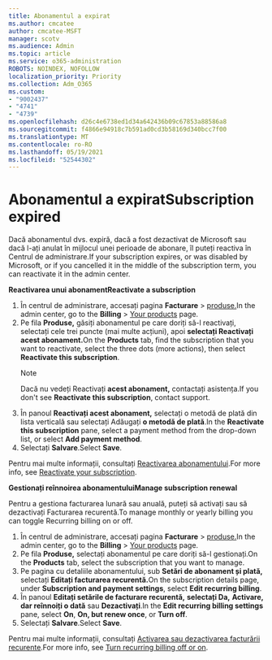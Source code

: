 ```yaml
---
title: Abonamentul a expirat
ms.author: cmcatee
author: cmcatee-MSFT
manager: scotv
ms.audience: Admin
ms.topic: article
ms.service: o365-administration
ROBOTS: NOINDEX, NOFOLLOW
localization_priority: Priority
ms.collection: Adm_O365
ms.custom:
- "9002437"
- "4741"
- "4739"
ms.openlocfilehash: d26c4e6738ed1d34a642436b09c67853a88586a8
ms.sourcegitcommit: f4866e94918c7b591ad0cd3b58169d340bcc7f00
ms.translationtype: MT
ms.contentlocale: ro-RO
ms.lasthandoff: 05/19/2021
ms.locfileid: "52544302"
---
```

# <a name="subscription-expired"></a><span data-ttu-id="9507c-102">Abonamentul a expirat</span><span class="sxs-lookup"><span data-stu-id="9507c-102">Subscription expired</span></span>

<span data-ttu-id="9507c-103">Dacă abonamentul dvs. expiră, dacă a fost dezactivat de Microsoft sau dacă l-ați anulat în mijlocul unei perioade de abonare, îl puteți reactiva în Centrul de administrare.</span><span class="sxs-lookup"><span data-stu-id="9507c-103">If your subscription expires, or was disabled by Microsoft, or if you cancelled it in the middle of the subscription term, you can reactivate it in the admin center.</span></span>

<span data-ttu-id="9507c-104">**Reactivarea unui abonament**</span><span class="sxs-lookup"><span data-stu-id="9507c-104">**Reactivate a subscription**</span></span>

1. <span data-ttu-id="9507c-105">În centrul de administrare, accesați pagina **Facturare**  >  [produse.](https://go.microsoft.com/fwlink/p/?linkid=842054)</span><span class="sxs-lookup"><span data-stu-id="9507c-105">In the admin center, go to the **Billing** > [Your products](https://go.microsoft.com/fwlink/p/?linkid=842054) page.</span></span>
2. <span data-ttu-id="9507c-106">Pe fila **Produse,** găsiți abonamentul pe care doriți să-l reactivați, selectați cele trei puncte (mai multe acțiuni), apoi **selectați Reactivați acest abonament.**</span><span class="sxs-lookup"><span data-stu-id="9507c-106">On the **Products** tab, find the subscription that you want to reactivate, select the three dots (more actions), then select **Reactivate this subscription**.</span></span>
    > [!NOTE]
    > <span data-ttu-id="9507c-107">Dacă nu vedeți Reactivați **acest abonament,** contactați asistența.</span><span class="sxs-lookup"><span data-stu-id="9507c-107">If you don't see **Reactivate this subscription**, contact support.</span></span>
3. <span data-ttu-id="9507c-108">În panoul **Reactivați acest abonament,** selectați o metodă de plată din lista verticală sau selectați Adăugați **o metodă de plată**.</span><span class="sxs-lookup"><span data-stu-id="9507c-108">In the **Reactivate this subscription** pane, select a payment method from the drop-down list, or select **Add payment method**.</span></span>
4. <span data-ttu-id="9507c-109">Selectați **Salvare**.</span><span class="sxs-lookup"><span data-stu-id="9507c-109">Select **Save**.</span></span>

<span data-ttu-id="9507c-110">Pentru mai multe informații, consultați [Reactivarea abonamentului](/microsoft-365/commerce/subscriptions/reactivate-your-subscription).</span><span class="sxs-lookup"><span data-stu-id="9507c-110">For more info, see [Reactivate your subscription](/microsoft-365/commerce/subscriptions/reactivate-your-subscription).</span></span>

<span data-ttu-id="9507c-111">**Gestionați reînnoirea abonamentului**</span><span class="sxs-lookup"><span data-stu-id="9507c-111">**Manage subscription renewal**</span></span>

<span data-ttu-id="9507c-112">Pentru a gestiona facturarea lunară sau anuală, puteți să activați sau să dezactivați Facturarea recurentă.</span><span class="sxs-lookup"><span data-stu-id="9507c-112">To manage monthly or yearly billing you can toggle Recurring billing on or off.</span></span>

1. <span data-ttu-id="9507c-113">În centrul de administrare, accesați pagina **Facturare**  >  [produse.](https://go.microsoft.com/fwlink/p/?linkid=842054)</span><span class="sxs-lookup"><span data-stu-id="9507c-113">In the admin center, go to the **Billing** > [Your products](https://go.microsoft.com/fwlink/p/?linkid=842054) page.</span></span>
2. <span data-ttu-id="9507c-114">Pe fila **Produse,** selectați abonamentul pe care doriți să-l gestionați.</span><span class="sxs-lookup"><span data-stu-id="9507c-114">On the **Products** tab, select the subscription that you want to manage.</span></span>
3. <span data-ttu-id="9507c-115">Pe pagina cu detaliile abonamentului, sub **Setări de abonament și plată,** selectați **Editați facturarea recurentă.**</span><span class="sxs-lookup"><span data-stu-id="9507c-115">On the subscription details page, under **Subscription and payment settings**, select **Edit recurring billing**.</span></span>
4. <span data-ttu-id="9507c-116">În panoul **Editați setările de facturare recurentă,** **selectați Da,** **Activare, dar reînnoiți o dată** sau **Dezactivați**.</span><span class="sxs-lookup"><span data-stu-id="9507c-116">In the **Edit recurring billing settings** pane, select **On**, **On, but renew once**, or **Turn off**.</span></span>
5. <span data-ttu-id="9507c-117">Selectați **Salvare**.</span><span class="sxs-lookup"><span data-stu-id="9507c-117">Select **Save**.</span></span>

<span data-ttu-id="9507c-118">Pentru mai multe informații, consultați [Activarea sau dezactivarea facturării recurente](/microsoft-365/commerce/subscriptions/renew-your-subscription#turn-recurring-billing-off-or-on).</span><span class="sxs-lookup"><span data-stu-id="9507c-118">For more info, see [Turn recurring billing off or on](/microsoft-365/commerce/subscriptions/renew-your-subscription#turn-recurring-billing-off-or-on).</span></span>